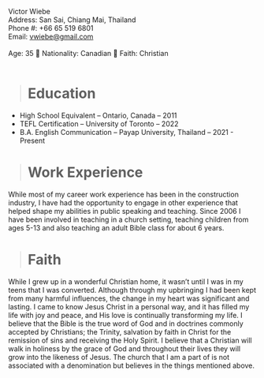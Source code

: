 Victor Wiebe<br/>
Address: San Sai, Chiang Mai, Thailand<br/>
Phone #: +66 65 519 6801<br/>
Email: vwiebe@gmail.com<br/>
<br/>
Age: 35 	  	Nationality: Canadian	 		 Faith: Christian<br/>
<br/>
># Education
* High School Equivalent – Ontario, Canada – 2011
* TEFL Certification – University of Toronto – 2022
* B.A. English Communication – Payap University, Thailand – 2021 - Present

># Work Experience<br/>
While most of my career work experience has been in the construction industry, I have had the opportunity to engage in other experience that helped shape my abilities in public speaking and teaching. Since 2006 I have been involved in teaching in a church setting, teaching children from ages 5-13 and also teaching an adult Bible class for about 6 years.

># Faith<br/>
While I grew up in a wonderful Christian home, it wasn’t until I was in my teens that I was converted. Although through my upbringing I had been kept from many harmful influences, the change in my heart was significant and lasting. I came to know Jesus Christ in a personal way, and it has filled my life with joy and peace, and His love is continually transforming my life.
I believe that the Bible is the true word of God and in doctrines commonly accepted by Christians; the Trinity, salvation by faith in Christ for the remission of sins and receiving the Holy Spirit. I believe that a Christian will walk in holiness by the grace of God and throughout their lives they will grow into the likeness of Jesus.
The church that I am a part of is not associated with a denomination but believes in the things mentioned above.
